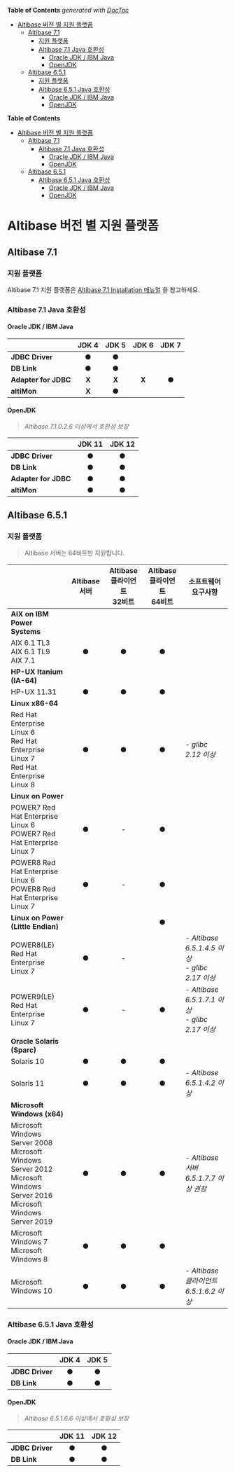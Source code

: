 <!-- START doctoc generated TOC please keep comment here to allow auto update -->
<!-- DON'T EDIT THIS SECTION, INSTEAD RE-RUN doctoc TO UPDATE -->
**Table of Contents**  *generated with [DocToc](https://github.com/thlorenz/doctoc)*

- [Altibase 버전 별 지원 플랫폼](#altibase-%EB%B2%84%EC%A0%84-%EB%B3%84-%EC%A7%80%EC%9B%90-%ED%94%8C%EB%9E%AB%ED%8F%BC)
  - [Altibase 7.1](#altibase-71)
    - [지원 플랫폼](#%EC%A7%80%EC%9B%90-%ED%94%8C%EB%9E%AB%ED%8F%BC)
    - [Altibase 7.1 Java 호환성](#altibase-71-java-%ED%98%B8%ED%99%98%EC%84%B1)
      - [Oracle JDK / IBM Java](#oracle-jdk--ibm-java)
      - [OpenJDK](#openjdk)
  - [Altibase 6.5.1](#altibase-651)
    - [지원 플랫폼](#%EC%A7%80%EC%9B%90-%ED%94%8C%EB%9E%AB%ED%8F%BC-1)
    - [Altibase 6.5.1 Java 호환성](#altibase-651-java-%ED%98%B8%ED%99%98%EC%84%B1)
      - [Oracle JDK / IBM Java](#oracle-jdk--ibm-java-1)
      - [OpenJDK](#openjdk-1)

<!-- END doctoc generated TOC please keep comment here to allow auto update -->

**Table of Contents**  

- [Altibase 버전 별 지원 플랫폼](#altibase-%EB%B2%84%EC%A0%84-%EB%B3%84-%EC%A7%80%EC%9B%90-%ED%94%8C%EB%9E%AB%ED%8F%BC)
  - [Altibase 7.1](#altibase-71)
    - [Altibase 7.1 Java 호환성](#altibase-71-java-%ED%98%B8%ED%99%98%EC%84%B1)
      - [Oracle JDK / IBM Java](#oracle-jdk--ibm-java)
      - [OpenJDK](#openjdk)
  - [Altibase 6.5.1](#altibase-651)
    - [Altibase 6.5.1 Java 호환성](#altibase-651-java-%ED%98%B8%ED%99%98%EC%84%B1)
      - [Oracle JDK / IBM Java](#oracle-jdk--ibm-java-1)
      - [OpenJDK](#openjdk-1)



# Altibase 버전 별 지원 플랫폼



## Altibase 7.1

### 지원 플랫폼

Altibase 7.1 지원 플랫폼은 [Altibase 7.1 Installation 매뉴얼](https://github.com/ALTIBASE/Documents/blob/master/Manuals/Altibase_7.1/kor/Installation.md#지원-플랫폼) 을 참고하세요. 

### Altibase 7.1 Java 호환성

#### Oracle JDK / IBM Java

|                      | JDK 4 | JDK 5 | JDK 6 | JDK 7 |
| :------------------- | :---: | :---: | :---: | :---: |
| **JDBC Driver**      |   ●   |   ●   |       |       |
| **DB Link**          |   ●   |   ●   |       |       |
| **Adapter for JDBC** | **X** | **X** | **X** |   ●   |
| **altiMon**          | **X** |   ●   |       |       |

#### OpenJDK

> *Altibase 7.1.0.2.6 이상에서 호환성 보장*

|                      | JDK 11 | JDK 12 |
| :------------------- | :----: | :----: |
| **JDBC Driver**      |   ●    |   ●    |
| **DB Link**          |   ●    |   ●    |
| **Adapter for JDBC** |   ●    |   ●    |
| **altiMon**          |   ●    |   ●    |









## Altibase 6.5.1

### 지원 플랫폼

> Altibase 서버는 64비트만 지원합니다.


|                           | Altibase 서버<br /> | Altibase 클라이언트<br />32비트 | Altibase 클라이언트<br />64비트 | 소프트웨어 요구사항 |
| ------------------------- | :-----------------: | :-----------------------------: | :-----------------------------: | ------------------- |
| **AIX on IBM Power Systems** |                     |                                 |                                 |                     |
| AIX 6.1 TL3<br />AIX 6.1  TL9<br />AIX 7.1 |          ●          |                ●                |                ●                |                     |
| **HP-UX Itanium (IA-64)** |                     |                                 |                                 |                     |
| HP-UX 11.31               | ● | ● | ● |                     |
|**Linux x86-64**|||||
|Red Hat Enterprise Linux 6<br/>Red Hat Enterprise Linux 7<br/>Red Hat Enterprise Linux 8|●|●|●|*- glibc 2.12 이상*|
|**Linux on Power**|||||
|POWER7 Red Hat Enterprise Linux 6<br/>POWER7 Red Hat Enterprise Linux 7|●|-|●||
|POWER8 Red Hat Enterprise Linux 6<br/>POWER8 Red Hat Enterprise Linux 7|●|-|●||
|**Linux on Power (Little Endian)**|||●||
|POWER8(LE) Red Hat Enterprise Linux 7|●|-||*\- Altibase 6.5.1.4.5 이상*<br />*- glibc 2.17 이상*|
|POWER9(LE) Red Hat Enterprise Linux 7|●|-|●|*\- Altibase 6.5.1.7.1 이상*<br />*- glibc 2.17 이상*|
|**Oracle Solaris (Sparc)**|||||
|Solaris 10|●|●|●||
|Solaris 11|●|●|●|*- Altibase* *6.5.1.4.2 이상*|
|**Microsoft Windows (x64)**|||||
|Microsoft Windows Server 2008<br/>Microsoft Windows Server 2012<br/>Microsoft Windows Server 2016<br/>Microsoft Windows Server 2019|●|●|●|*- Altibase 서버 6.5.1.7.7 이상 권장*|
|Microsoft Windows 7<br/>Microsoft Windows 8|●|●|●||
|Microsoft Windows 10|●|●|●|*- Altibase 클라이언트 6.5.1.6.2 이상*|



### Altibase 6.5.1 Java 호환성

#### Oracle JDK / IBM Java

|                 | JDK 4 | JDK 5 |
| :-------------- | :---: | :---: |
| **JDBC Driver** |   ●   |   ●   |
| **DB Link**     |   ●   |   ●   |

#### OpenJDK

> *Altibase 6.5.1.6.6 이상에서 호환성 보장*

|                 | JDK 11 | JDK 12 |
| :-------------- | :----: | :----: |
| **JDBC Driver** |   ●    |   ●    |
| **DB Link**     |   ●    |   ●    |

